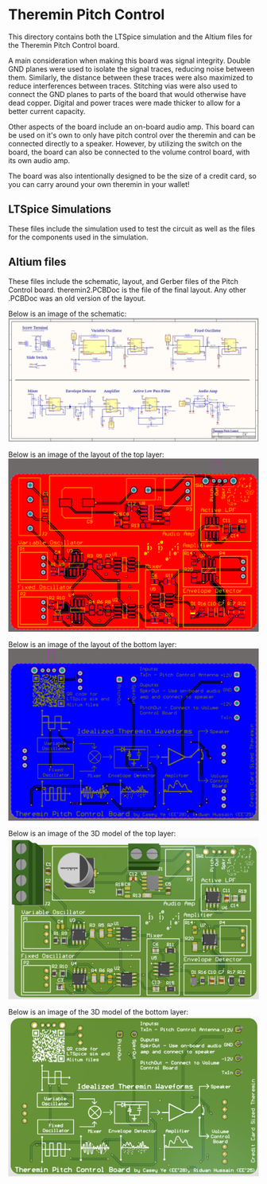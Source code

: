 # Theremin Pitch Control

This directory contains both the LTSpice simulation and the Altium files for the Theremin Pitch Control board. 

A main consideration when making this board was signal integrity. Double GND planes were used to isolate the signal traces, reducing noise between them. Similarly, the distance between these traces were also maximized to reduce interferences between traces. Stitching vias were also used to connect the GND planes to parts of the board that would otherwise have dead copper. Digital and power traces were made thicker to allow for a better current capacity. 

Other aspects of the board include an on-board audio amp. This board can be used on it's own to only have pitch control over the theremin and can be connected directly to a speaker. However, by utilizing the switch on the board, the board can also be connected to the volume control board, with its own audio amp. 

The board was also intentionally designed to be the size of a credit card, so you can carry around your own theremin in your wallet!

## LTSpice Simulations

These files include the simulation used to test the circuit as well as the files for the components used in the simulation.

## Altium files

These files include the schematic, layout, and Gerber files of the Pitch Control board. theremin2.PCBDoc is the file of the final layout. Any other .PCBDoc was an old version of the layout.

Below is an image of the schematic: 
![Schematic](./Images/ThereminSchematic.png)

Below is an image of the layout of the top layer:
![Schematic](./Images/ThereminTopLayer.png)

Below is an image of the layout of the bottom layer:
![Schematic](./Images/ThereminBotLayer.png)

Below is an image of the 3D model of the top layer:
![Schematic](./Images/Theremin3DTop.png)

Below is an image of the 3D model of the bottom layer:
![Schematic](./Images/Theremin3DBot.png)